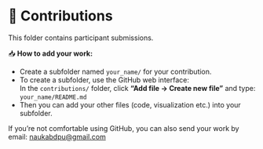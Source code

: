 # 📂 Contributions

This folder contains participant submissions.  

📥 **How to add your work:**  
- Create a subfolder named `your_name/` for your contribution.  
- To create a subfolder, use the GitHub web interface:  
  In the `contributions/` folder, click **“Add file → Create new file”** and type: `your_name/README.md` 
- Then you can add your other files (code, visualization etc.) into your subfolder.  

If you’re not comfortable using GitHub, you can also send your work by email: [naukabdpu@gmail.com](mailto:naukabdpu@gmail.com) 
